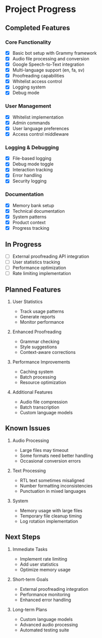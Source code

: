 # Project Progress

## Completed Features

### Core Functionality
- [x] Basic bot setup with Grammy framework
- [x] Audio file processing and conversion
- [x] Google Speech-to-Text integration
- [x] Multi-language support (en, fa, sv)
- [x] Proofreading capabilities
- [x] Whitelist access control
- [x] Logging system
- [x] Debug mode

### User Management
- [x] Whitelist implementation
- [x] Admin commands
- [x] User language preferences
- [x] Access control middleware

### Logging & Debugging
- [x] File-based logging
- [x] Debug mode toggle
- [x] Interaction tracking
- [x] Error handling
- [x] Security logging

### Documentation
- [x] Memory bank setup
- [x] Technical documentation
- [x] System patterns
- [x] Product context
- [x] Progress tracking

## In Progress
- [ ] External proofreading API integration
- [ ] User statistics tracking
- [ ] Performance optimization
- [ ] Rate limiting implementation

## Planned Features
1. User Statistics
   - Track usage patterns
   - Generate reports
   - Monitor performance

2. Enhanced Proofreading
   - Grammar checking
   - Style suggestions
   - Context-aware corrections

3. Performance Improvements
   - Caching system
   - Batch processing
   - Resource optimization

4. Additional Features
   - Audio file compression
   - Batch transcription
   - Custom language models

## Known Issues
1. Audio Processing
   - Large files may timeout
   - Some formats need better handling
   - Occasional conversion errors

2. Text Processing
   - RTL text sometimes misaligned
   - Number formatting inconsistencies
   - Punctuation in mixed languages

3. System
   - Memory usage with large files
   - Temporary file cleanup timing
   - Log rotation implementation

## Next Steps
1. Immediate Tasks
   - Implement rate limiting
   - Add user statistics
   - Optimize memory usage

2. Short-term Goals
   - External proofreading integration
   - Performance monitoring
   - Enhanced error handling

3. Long-term Plans
   - Custom language models
   - Advanced audio processing
   - Automated testing suite
